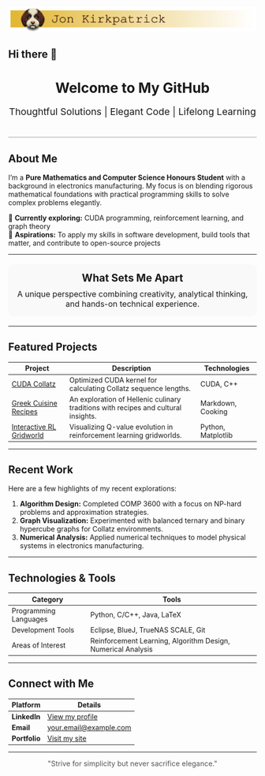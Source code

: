 ![banner](./images/Lagotto_Banner_Jon_New.png)

## Hi there 👋

<!--
**JonKirkpatrick/JonKirkpatrick** is a ✨ _special_ ✨ repository because its `README.md` (this file) appears on your GitHub profile.

Here are some ideas to get you started:

- 🔭 I’m currently working on ...
- 🌱 I’m currently learning ...
- 👯 I’m looking to collaborate on ...
- 🤔 I’m looking for help with ...
- 💬 Ask me about ...
- 📫 How to reach me: ...
- 😄 Pronouns: ...
- ⚡ Fun fact: ...
-->

<!-- Header Section -->
<div align="center" style="border-bottom: 2px solid #ccc; padding-bottom: 20px;">
  <h1>Welcome to My GitHub</h1>
  <p style="font-size: 1.2rem;">Thoughtful Solutions | Elegant Code | Lifelong Learning</p>
</div>

<!-- Introduction Section -->
## About Me
I’m a **Pure Mathematics and Computer Science Honours Student** with a background in electronics manufacturing. My focus is on blending rigorous mathematical foundations with practical programming skills to solve complex problems elegantly. 

🔹 **Currently exploring:** CUDA programming, reinforcement learning, and graph theory  
🔹 **Aspirations:** To apply my skills in software development, build tools that matter, and contribute to open-source projects

---

<!-- Highlight Section -->
<div align="center" style="background-color: #f9f9f9; padding: 15px; border-radius: 10px; margin: 20px 0;">
  <h2 style="margin: 0;">What Sets Me Apart</h2>
  <p style="margin: 10px 0 0; font-size: 1rem;">
    A unique perspective combining creativity, analytical thinking, and hands-on technical experience.
  </p>
</div>

---

## Featured Projects

| **Project**      | **Description**                                                                                      | **Technologies**        |
|-------------------|------------------------------------------------------------------------------------------------------|-------------------------|
| [CUDA Collatz](https://github.com/your-username/cuda-collatz) | Optimized CUDA kernel for calculating Collatz sequence lengths.                                 | CUDA, C++              |
| [Greek Cuisine Recipes](https://github.com/your-username/greek-recipes) | An exploration of Hellenic culinary traditions with recipes and cultural insights.              | Markdown, Cooking      |
| [Interactive RL Gridworld](https://github.com/your-username/rl-gridworld) | Visualizing Q-value evolution in reinforcement learning gridworlds.                            | Python, Matplotlib     |

---

## Recent Work
Here are a few highlights of my recent explorations:
1. **Algorithm Design:** Completed COMP 3600 with a focus on NP-hard problems and approximation strategies.
2. **Graph Visualization:** Experimented with balanced ternary and binary hypercube graphs for Collatz environments.
3. **Numerical Analysis:** Applied numerical techniques to model physical systems in electronics manufacturing.

---

## Technologies & Tools
| **Category**         | **Tools**                                                                                           |
|-----------------------|----------------------------------------------------------------------------------------------------|
| Programming Languages | Python, C/C++, Java, LaTeX                                                                         |
| Development Tools     | Eclipse, BlueJ, TrueNAS SCALE, Git                                                                |
| Areas of Interest     | Reinforcement Learning, Algorithm Design, Numerical Analysis                                       |

---

## Connect with Me
| Platform             | Details                                             |
|----------------------|-----------------------------------------------------|
| **LinkedIn**         | [View my profile](https://www.linkedin.com/in/your-profile) |
| **Email**            | your.email@example.com                              |
| **Portfolio**        | [Visit my site](https://yourwebsite.com)            |

---

<div align="center" style="font-size: 0.9rem; color: #555;">
  "Strive for simplicity but never sacrifice elegance."  
</div>
